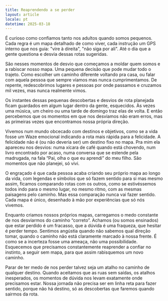 ```yaml
---
title: Reaprendendo a se perder
layout: article
locale: pt
datetime: 2025-03-18
---
```


É curioso como confiamos tanto nos adultos quando somos pequenos. Cada regra é um mapa detalhado de como viver, cada instrução um GPS interno que nos guia: "vire à direita", "não siga por ali". Até o dia que a gente questiona e desvia dessas rotas sugeridas.

São nesses momentos de desvio que começamos a moldar quem somos e a rabiscar nosso mapa. Uma pequena decisão que pode mudar todo o trajeto. Como escolher um caminho diferente voltando pra casa, ou falar com aquela pessoa que sempre víamos mas nunca cumprimentamos. De repente, redescobrimos lugares e pessoas por onde passamos e cruzamos mil vezes, mas nunca realmente vimos.

Os instantes dessas pequenas descobertas e desvios de rota planejada ficam guardados em algum lugar dentro da gente, esquecidos. Às vezes uma música, um cheiro ou uma tarde de domingo traz elas de volta. E então percebemos que os momentos em que nos desviamos não eram erros, mas as primeiras vezes que encontramos nossa própria direção.

Vivemos num mundo obcecado com destinos e objetivos, como se a vida fosse um Waze emocional indicando a rota mais rápida para a felicidade. A felicidade não é (ou não deveria ser) um destino fixo no mapa. Pra mim ela apareceu nos desvios: numa xícara de café quando está chovendo, num livro encontrado por acaso, numa conversa que se estende pela madrugada, na fala “Pai, olha o que eu aprendi” do meu filho. São momentos que não planejei, só vivi.

O engraçado é que cada pessoa acaba criando seu próprio mapa ao longo da vida, com legendas e símbolos que só fazem sentido para si mas mesmo assim, ficamos comparando rotas com os outros, como se estivéssemos todos indo para o mesmo lugar, no mesmo ritmo, com as mesmas paisagens pelo caminho. Mas essa comparação nunca vai fazer sentido. Cada mapa é único, desenhado à mão por experiências que só nós vivemos.

Enquanto criamos nossos próprios mapas, carregamos o medo constante de nos desviarmos do caminho “correto”. Achamos (ou somos ensinados) que estar perdido é um fracasso, que a dúvida é uma fraqueza, que hesitar é perder tempo. Sentimos angústia quando não sabemos qual direção tomar, quando o caminho não está claramente marcado à nossa frente. É como se a incerteza fosse uma ameaça, não uma possibilidade. Esquecemos que precisamos constantemente reaprender a confiar no instinto, a seguir sem mapa, para que assim rabisquemos um novo caminho.

Parar de ter medo de nos perder talvez seja um atalho no caminho de qualquer destino. Quando aceitamos que as ruas sem saídas, os atalhos inesperados, os momentos de dúvida nos levam exatamente onde precisamos estar. Nossa jornada não precisa ser em linha reta para fazer sentido, porque não há destino, só as descobertas que faremos quando sairmos da rota.
